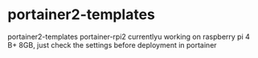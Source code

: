 # portainer2-templates
portainer2-templates
portainer-rpi2 currentlyu working on raspberry pi 4 B+ 8GB, just check the settings before deployment in portainer
